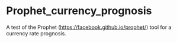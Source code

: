 # Prophet_currency_prognosis
 A test of the Prophet (https://facebook.github.io/prophet/) tool for a currency rate prognosis.
